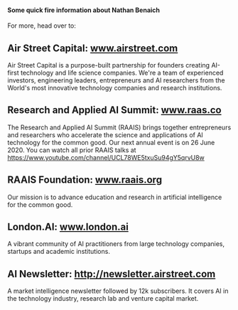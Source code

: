 #### Some quick fire information about Nathan Benaich

For more, head over to:

## Air Street Capital: www.airstreet.com
Air Street Capital is a purpose-built partnership for founders creating AI-first technology and life science companies. We're a team of experienced investors, engineering leaders, entrepreneurs and AI researchers from the World's most innovative technology companies and research institutions.

## Research and Applied AI Summit: www.raas.co
The Research and Applied AI Summit (RAAIS) brings together entrepreneurs and researchers who accelerate the science and applications of AI technology for the common good. Our next annual event is on 26 June 2020. 
You can watch all prior RAAIS talks at https://www.youtube.com/channel/UCL78WE5txuSu94gY5qrvU8w

## RAAIS Foundation: www.raais.org
Our mission is to advance education and research in artificial intelligence for the common good.

## London.AI: www.london.ai
A vibrant community of AI practitioners from large technology companies, startups and academic institutions. 

## AI Newsletter: http://newsletter.airstreet.com
A market intelligence newsletter followed by 12k subscribers. It covers AI in the technology industry, research lab and venture capital market.